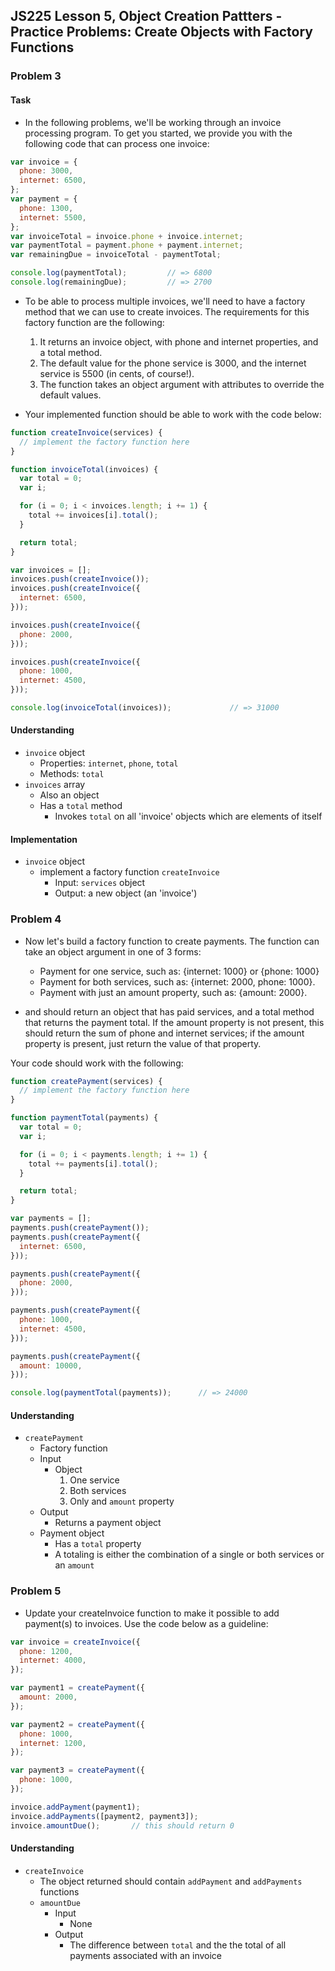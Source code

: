 ## JS225 Lesson 5, Object Creation Pattters - Practice Problems: Create Objects with Factory Functions

### Problem 3
#### Task
- In the following problems, we'll be working through an invoice processing program. To get you started, we provide you with the following code that can process one invoice:

```js
var invoice = {
  phone: 3000,
  internet: 6500,
};
var payment = {
  phone: 1300,
  internet: 5500,
};
var invoiceTotal = invoice.phone + invoice.internet;
var paymentTotal = payment.phone + payment.internet;
var remainingDue = invoiceTotal - paymentTotal;

console.log(paymentTotal);         // => 6800
console.log(remainingDue);         // => 2700
```
- To be able to process multiple invoices, we'll need to have a factory method that we can use to create invoices. The requirements for this factory function are the following:

  1. It returns an invoice object, with phone and internet properties, and a total method.
  2. The default value for the phone service is 3000, and the internet service is 5500 (in cents, of course!).
  3. The function takes an object argument with attributes to override the default values.
- Your implemented function should be able to work with the code below:
```js
function createInvoice(services) {
  // implement the factory function here
}

function invoiceTotal(invoices) {
  var total = 0;
  var i;

  for (i = 0; i < invoices.length; i += 1) {
    total += invoices[i].total();
  }

  return total;
}

var invoices = [];
invoices.push(createInvoice());
invoices.push(createInvoice({
  internet: 6500,
}));

invoices.push(createInvoice({
  phone: 2000,
}));

invoices.push(createInvoice({
  phone: 1000,
  internet: 4500,
}));

console.log(invoiceTotal(invoices));             // => 31000
```

#### Understanding
- `invoice` object
  + Properties: `internet`, `phone`, `total`
  + Methods: `total`
- `invoices` array
  + Also an object
  + Has a `total` method
    * Invokes `total` on all 'invoice' objects which are elements of itself

#### Implementation
- `invoice` object
  + implement a factory function `createInvoice`
    * Input: `services` object
    * Output: a new object (an 'invoice')

### Problem 4
- Now let's build a factory function to create payments. The function can take an object argument in one of 3 forms:

  + Payment for one service, such as: {internet: 1000} or {phone: 1000}
  + Payment for both services, such as: {internet: 2000, phone: 1000}.
  + Payment with just an amount property, such as: {amount: 2000}.
- and should return an object that has paid services, and a total method that returns the payment total. If the amount property is not present, this should return the sum of phone and internet services; if the amount property is present, just return the value of that property.

Your code should work with the following:
```js
function createPayment(services) {
  // implement the factory function here
}

function paymentTotal(payments) {
  var total = 0;
  var i;

  for (i = 0; i < payments.length; i += 1) {
    total += payments[i].total();
  }

  return total;
}

var payments = [];
payments.push(createPayment());
payments.push(createPayment({
  internet: 6500,
}));

payments.push(createPayment({
  phone: 2000,
}));

payments.push(createPayment({
  phone: 1000,
  internet: 4500,
}));

payments.push(createPayment({
  amount: 10000,
}));

console.log(paymentTotal(payments));      // => 24000
```

#### Understanding
- `createPayment`
  + Factory function
  + Input
    * Object
      1. One service
      2. Both services
      3. Only and `amount` property
  + Output
    * Returns a payment object
  + Payment object
    * Has a `total` property
    * A totaling is either the combination of a single or both services or an `amount`

### Problem 5
- Update your createInvoice function to make it possible to add payment(s) to invoices. Use the code below as a guideline:
```js
var invoice = createInvoice({
  phone: 1200,
  internet: 4000,
});

var payment1 = createPayment({
  amount: 2000,
});

var payment2 = createPayment({
  phone: 1000,
  internet: 1200,
});

var payment3 = createPayment({
  phone: 1000,
});

invoice.addPayment(payment1);
invoice.addPayments([payment2, payment3]);
invoice.amountDue();       // this should return 0
```

#### Understanding
- `createInvoice`
  + The object returned should contain `addPayment` and `addPayments` functions
  + `amountDue`
    * Input
      - None
    * Output
      - The difference between `total` and the the total of all payments associated with an invoice